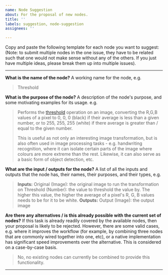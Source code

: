 ```yaml
---
name: Node Suggestion
about: For the proposal of new nodes.
title: ''
labels: suggestion, node-suggestion
assignees: ''

---
```


Copy and paste the following template for each node you want to suggest:
(Note: to submit multiple nodes in the one issue, they have to be related such that one would not make sense without any of the others. If you just have multiple ideas, please break them up into multiple issues).

-----

**What is the name of the node?**
A working name for the node, e.g.

> Threshold

**What is the purpose of the node?**
A description of the node's purpose, and some motivating examples for its usage. e.g.

 > Performs the [threshold](https://en.wikipedia.org/wiki/Thresholding_(image_processing)) operation on an image, converting the R,G,B values of a pixel to 0, 0, 0 (black) if their average is less than a given number, or to 255, 255, 255 (white) if there average is greater than / equal to the given number.
>
> This is useful as not only an interesting image transformation, but is also often used in image processing tasks - e.g. handwriting recognition, where it can isolate certain parts of the image where colours are more extreme than the rest. Likewise, it can also serve as a basic form of object detection, etc.

**What are the input / outputs for the node?**
A list of all the inputs and outputs that the node has, their names, their purposes, and their types, e.g.

> **Inputs:**
>  Original (Image): the original image to run the transformation on
> Threshold (Number): the value to threshold the value by. The higher this value, the higher the average of a pixel's R, G, B values needs to be for it to be white.
> **Outputs:**
> Output (Image): the output image

**Are there any alternatives / is this already possible with the current set of nodes?**
If this task is already readily covered by the available nodes, then your proposal is likely to be rejected. However, there are some valid cases, e.g. where it improves the workflow (for example, by combining three nodes that are commonly wired together into one, etc), or a native implementation has significant speed improvements over the alternative. This is considered on a case-by-case basis.

> No, no existing nodes can currently be combined to provide this functionality.

-----
